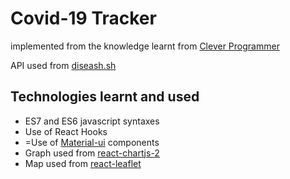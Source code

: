 # Covid-19 Tracker

implemented from the knowledge learnt from [Clever Programmer]("https://www.youtube.com/channel/UCqrILQNl5Ed9Dz6CGMyvMTQ")

API used from [diseash.sh]("https://disease.sh/docs/")

## Technologies learnt and used
* ES7 and ES6 javascript syntaxes
* Use of React Hooks
* =Use of [Material-ui]("https://material-ui.com/") components
* Graph used from [react-chartjs-2]("https://www.npmjs.com/package/react-chartjs-2")
* Map used from [react-leaflet]("https://react-leaflet.js.org/")
